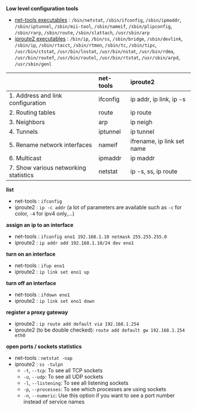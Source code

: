 **Low level configuration tools**
* [net-tools executables](https://packages.ubuntu.com/focal/amd64/net-tools/filelist) : `/bin/netstat`, `/sbin/ifconfig`, `/sbin/ipmaddr`, `/sbin/iptunnel`, `/sbin/mii-tool`, `/sbin/nameif`, `/sbin/plipconfig`, `/sbin/rarp`, `/sbin/route`, `/sbin/slattach`, `/usr/sbin/arp`
* [iproute2 executables](https://packages.ubuntu.com/focal/amd64/iproute2/filelist) : `/bin/ip`, `/bin/ss`, `/sbin/bridge`, `/sbin/devlink`, `/sbin/ip`, `/sbin/rtacct`, `/sbin/rtmon`, `/sbin/tc`, `/sbin/tipc`, `/usr/bin/ctstat`, `/usr/bin/lnstat`, `/usr/bin/nstat`, `/usr/bin/rdma`, `/usr/bin/routef`, `/usr/bin/routel`, `/usr/bin/rtstat`, `/usr/sbin/arpd`, `/usr/sbin/genl`

|                                       | net-tools | iproute2                   |
|:--------------------------------------|:----------|:---------------------------|
| 1. Address and link configuration     | ifconfig  | ip addr, ip link, ip -s    |
| 2. Routing tables                     | route     | ip route                   |
| 3. Neighbors                          | arp       | ip neigh                   |
| 4. Tunnels                            | iptunnel  | ip tunnel                  |
| 5. Rename network interfaces          | nameif    | ifrename, ip link set name |
| 6. Multicast                          | ipmaddr   | ip maddr                   |
| 7. Show various networking statistics | netstat   | ip -s, ss, ip route        |

**list**
* net-tools : `ifconfig`
* iproute2 : `ip -c addr` (a lot of parameters are available such as `-c` for color, `-4` for ipv4 only,…)

**assign an ip to an interface**
* net-tools : `ifconfig eno1 192.168.1.10 netmask 255.255.255.0`
* iproute2 : `ip addr add 192.168.1.10/24 dev eno1`

**turn on an interface**
* net-tools : `ifup eno1`
* iproute2 : `ip link set eno1 up`

**turn off an interface**
* net-tools : `ifdown eno1`
* iproute2 : `ip link set eno1 down`

**register a proxy gateway**
* iproute2 : `ip route add default via 192.168.1.254`
* iproute2 (to be double checked): `route add default gw 192.168.1.254 eth0`

**open ports / sockets statistics**
* net-tools : `netstat -nap`
* iproute2 : `ss -tulpn`
	* `-t`, `--tcp`: To see all TCP sockets
	* `-u`, `--udp`: To see all UDP sockets
	* `-l`, `--listening`: To see all listening sockets
	* `-p`, `--processes`: To see which processes are using sockets
	* `-n`, `--numeric`: Use this option if you want to see a port number instead of service names
